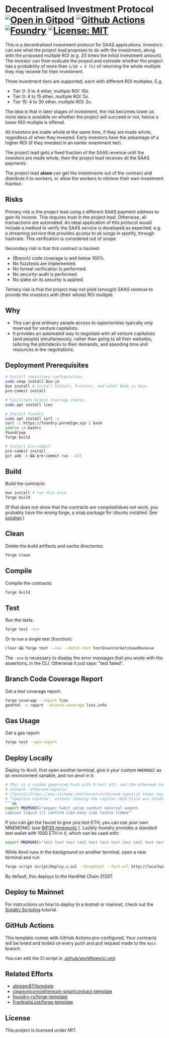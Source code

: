 # Decentralised Investment Protocol [![Open in Gitpod][gitpod-badge]][gitpod] [![Github Actions][gha-badge]][gha] [![Foundry][foundry-badge]][foundry] [![License: MIT][license-badge]][license]

This is a decentralised investment protocol for SAAS applications. Investors
can see what the project lead proposes to do with the investment, along with
the proposed multiple ROI (e.g. 20 times the initial investment amount).
The investor can then evaluate the project and estimate whether the project
has a probability of more than `1/20 = 5 [%]` of returning the whole multiple
they may receive for their investment.

Three investment tiers are supported, each with different ROI multiples. E.g.

- Tier 0: 0 to 4 ether, multiple ROI: 10x.
- Tier 0: 4 to 15 ether, multiple ROI: 5x.
- Tier 15: 4 to 30 ether, multiple ROI: 2x.

The idea is that in later stages of investment, the risk becomes lower as more
data is available on whether the project will succeed or not, hence a lower ROI
multiple is offered.

All investors are made whole at the same time, if they are made whole,
regardless of when they invested. Early investors have the advantage of a
higher ROI (if they invested in an earlier investment tier).

The project lead gets a fixed fraction of the SAAS revenue until the investors
are made whole, then the project lead receives all the SAAS payments.

The project lead **alone** can get the investments out of the contract and
distribute it to workers, or allow the workers to retrieve their own investment
fraction.

## Risks

Primary risk is the project lead using a different SAAS payment address to gain
its income. This requires trust in the project lead. Otherwise, all
transactions are automated. An ideal application of this protocol would
include a method to verify the SAAS service is developed as expected, e.g. a
streaming service that provides access to all songs in spotify, through
hashrate. This verification is considered out of scope.

Secondary risk is that this contract is hacked:

- (Branch) code coverage is well below 100%.
- No fuzztests are implemented.
- No formal verification is performed.
- No security-audit is performed.
- No stake on its security is applied.

Ternary risk is that the project may not yield (enough) SAAS revenue to
provide the investors with (their whole) ROI multiple.

## Why

- This can give ordinary people access to opportunities typically only reserved
  for venture capitalists.
- It provides an automated way to negotiate with all venture capitalists (and
  people) simultaneously, rather than going to all their websites, tailoring the
  pitchdecks to their demands, and spending time and resources in the
  negotiations.

## Deployment Prerequisites

```sh
# Install repository configuration.
sudo snap install bun-js
bun install # install Solhint, Prettier, and other Node.js deps
pre-commit install

# Facilitate branch coverage checks.
sudo apt install lcov

# Install foundry
sudo apt install curl -y
curl -L https://foundry.paradigm.xyz | bash
source ~/.bashrc
foundryup
forge build

# Install pre-commit
pre-commit install
git add -A && pre-commit run --all
```

## Build

Build the contracts:

```sh
bun install # run this once.
forge build
```

(If that does not show that the contracts are compiled/does not work, you
probably have the wrong forge, a snap package for Ubuntu installed. See
[solution](https://ethereum.stackexchange.com/questions/139754/when-i-type-forge-init-force-forge-init)
)

## Clean

Delete the build artifacts and cache directories:

```sh
forge clean
```

## Compile

Compile the contracts:

```sh
forge build
```

## Test

Run the tests:

```sh
forge test -vvv
```

Or to run a single test (function):

```sh
clear && forge test --vvv --match-test testInvestorGetsSaasRevenue
```

The `-vvv` is necessary to display the error messages that you wrote with the
assertions, in the CLI. Otherwise it just says: "test failed".

## Branch Code Coverage Report

Get a test coverage report:

```sh
forge coverage --report lcov
genhtml -o report --branch-coverage lcov.info
```

## Gas Usage

Get a gas report:

```sh
forge test --gas-report
```

## Deploy Locally

Deploy to Anvil, first open another terminal, give it your custom `MNEMONIC` as
an environment variable, and run anvil in it:

````sh
# This is a random generated hash with 0 test eth, and the Ethereum test
# network `ethereum-sepolia`
# [faucet](https://www.alchemy.com/faucets/ethereum-sepolia) keeps saying:
# "complete captcha", without showing the captcha (Add block was disabled).
```sh
export MNEMONIC="pepper habit setup conduct material wagon\
captain liquid ill confirm cube easy iron tackle timber"
````

If you can get the faucet to give you test-ETH, you can use your own MNEMONIC
(see [BIP39 mnemonic](https://iancoleman.io/bip39/).). Luckily foundry provides
a standard test wallet with 1000 ETH in it, which can be used with:

```sh
export MNEMONIC="test test test test test test test test test test test junk"
```

While Anvil runs in the background on another terminal, open a new terminal
and run:

```sh
forge script script/Deploy.s.sol --broadcast --fork-url http://localhost:8545
```

By default, this deploys to the HardHat Chain 31337.

## Deploy to Mainnet

For instructions on how to deploy to a testnet or mainnet, check out the
[Solidity Scripting](https://book.getfoundry.sh/tutorials/solidity-scripting.html)
tutorial.

## GitHub Actions

This template comes with GitHub Actions pre-configured. Your contracts will be
linted and tested on every push and pull request made to the `main` branch.

You can edit the CI script in
[.github/workflows/ci.yml](./.github/workflows/ci.yml).

## Related Efforts

- [abigger87/femplate](https://github.com/abigger87/femplate)
- [cleanunicorn/ethereum-smartcontract-template](https://github.com/cleanunicorn/ethereum-smartcontract-template)
- [foundry-rs/forge-template](https://github.com/foundry-rs/forge-template)
- [FrankieIsLost/forge-template](https://github.com/FrankieIsLost/forge-template)

## License

This project is licensed under MIT.

[foundry]: https://getfoundry.sh/
[foundry-badge]: https://img.shields.io/badge/Built%20with-Foundry-FFDB1C.svg
[gha]: https://github.com/TruCol/foundry-template/actions
[gha-badge]: https://github.com/TruCol/foundry-template/actions/workflows/ci.yml/badge.svg
[gitpod]: https://gitpod.io/#https://github.com/TruCol/foundry-template
[gitpod-badge]: https://img.shields.io/badge/Gitpod-Open%20in%20Gitpod-FFB45B?logo=gitpod
[license]: https://opensource.org/licenses/MIT
[license-badge]: https://img.shields.io/badge/License-MIT-blue.svg
